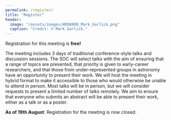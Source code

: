 ```yaml
---
permalink: /register/
title: "Register"
header:
  image: "/assets/images/HD98800_Mark_Garlick.png"
  caption: "Credit: © Mark Garlick."
---
```


Registration for this meeting is **free!** 

The meeting includes 3 days of traditional conference-style talks and discussion sessions. The SOC will select talks with the aim of ensuring that a range of topics are presented, that priority is given to early-career researchers, and that those from under-represented groups in astronomy have an opportunity to present their work. We will host the meeting in hybrid format to make it accessible to those who would otherwise be unable to attend in person. Most talks will be in person, but we will consider requests to present a limited number of talks remotely. We aim to ensure that everyone who submits an abstract will be able to present their work, either as a talk or as a poster.

**As of 19th August**: Registration for the meeting is now closed.
